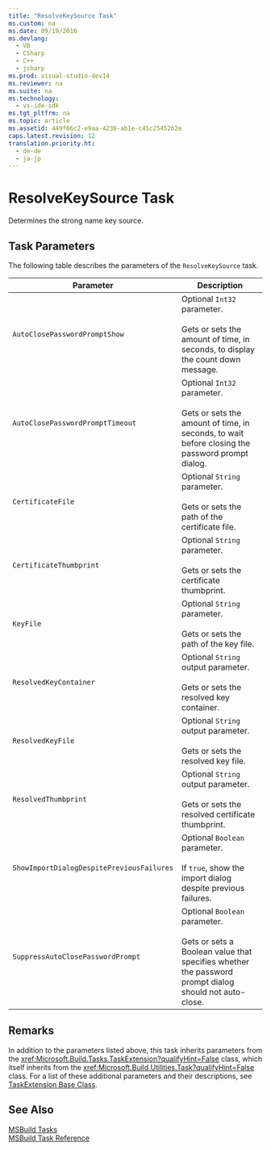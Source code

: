 ```yaml
---
title: "ResolveKeySource Task"
ms.custom: na
ms.date: 09/19/2016
ms.devlang: 
  - VB
  - CSharp
  - C++
  - jsharp
ms.prod: visual-studio-dev14
ms.reviewer: na
ms.suite: na
ms.technology: 
  - vs-ide-sdk
ms.tgt_pltfrm: na
ms.topic: article
ms.assetid: 449f06c2-e9aa-4236-ab1e-c45c25452b2e
caps.latest.revision: 12
translation.priority.ht: 
  - de-de
  - ja-jp
---
```

# ResolveKeySource Task
Determines the strong name key source.  
  
## Task Parameters  
 The following table describes the parameters of the `ResolveKeySource` task.  
  
|Parameter|Description|  
|---------------|-----------------|  
|`AutoClosePasswordPromptShow`|Optional `Int32` parameter.<br /><br /> Gets or sets the amount of time, in seconds, to display the count down message.|  
|`AutoClosePasswordPromptTimeout`|Optional `Int32` parameter.<br /><br /> Gets or sets the amount of time, in seconds, to wait before closing the password prompt dialog.|  
|`CertificateFile`|Optional `String` parameter.<br /><br /> Gets or sets the path of the certificate file.|  
|`CertificateThumbprint`|Optional `String` parameter.<br /><br /> Gets or sets the certificate thumbprint.|  
|`KeyFile`|Optional `String` parameter.<br /><br /> Gets or sets the path of the key file.|  
|`ResolvedKeyContainer`|Optional `String` output parameter.<br /><br /> Gets or sets the resolved key container.|  
|`ResolvedKeyFile`|Optional `String` output parameter.<br /><br /> Gets or sets the resolved key file.|  
|`ResolvedThumbprint`|Optional `String` output parameter.<br /><br /> Gets or sets the resolved certificate thumbprint.|  
|`ShowImportDialogDespitePreviousFailures`|Optional `Boolean` parameter.<br /><br /> If `true`, show the import dialog despite previous failures.|  
|`SuppressAutoClosePasswordPrompt`|Optional `Boolean` parameter.<br /><br /> Gets or sets a Boolean value that specifies whether the password prompt dialog should not auto-close.|  
  
## Remarks  
 In addition to the parameters listed above, this task inherits parameters from the <xref:Microsoft.Build.Tasks.TaskExtension?qualifyHint=False> class, which itself inherits from the <xref:Microsoft.Build.Utilities.Task?qualifyHint=False> class. For a list of these additional parameters and their descriptions, see [TaskExtension Base Class](../Topic/TaskExtension%20Base%20Class.md).  
  
## See Also  
 [MSBuild Tasks](../Topic/MSBuild%20Tasks.md)   
 [MSBuild Task Reference](../Topic/MSBuild%20Task%20Reference.md)